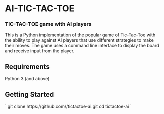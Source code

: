 # AI-TIC-TAC-TOE

<h3> TIC-TAC-TOE game with AI players </h3>
This is a Python implementation of the popular game of Tic-Tac-Toe with the ability to play against AI players that use different strategies to make their moves. 
The game uses a command line interface to display the board and receive input from the player.

<h2>Requirements</h2>
Python 3 (and above)

<h2>Getting Started</h2>
`
git clone https://github.com/<your-username>/tictactoe-ai.git
cd tictactoe-ai
`

